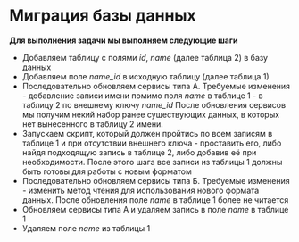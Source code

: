 # Миграция базы данных
**Для выполнения задачи мы выполняем следующие шаги**
- Добавляем таблицу с полями *id*, *name* (далее таблица 2) в базу данных
- Добавляем поле *name_id* в исходную таблицу (далее таблица 1)
- Последовательно обновляем сервисы типа А.
Требуемые изменения - добавление записи имени помимо поля *name* в таблице 1 - в таблицу 2 по внешнему ключу *name_id*
После обновления сервисов мы получим некий набор ранее существующих данных, в которых нет вынесенного в таблицу 2 имени.
- Запускаем скрипт, который должен пройтись по всем записям в таблице 1 и при отсутствии внешнего ключа - проставить его, либо найдя подходящую запись в таблице 2, либо добавив её при необходимости.
После этого шага все записи из таблицы 1 должны быть готовы для работы с новым форматом
- Последовательно обновляем сервисы типа Б.
Требуемые изменения - изменить метод чтения для использования нового формата данных.
После обновления поле *name* в таблице 1 более не читается
- Обновляем сервисы типа А и удаляем запись в поле *name* в таблице 1
- Удаляем поле *name* из таблицы 1
